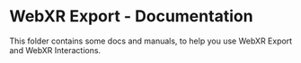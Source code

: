 # WebXR Export - Documentation

This folder contains some docs and manuals, to help you use WebXR Export and WebXR Interactions.